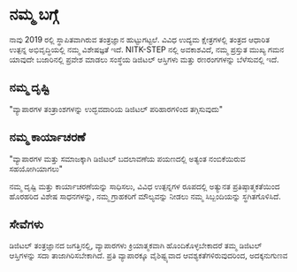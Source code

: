 # ನಮ್ಮ ಬಗ್ಗೆ

ನಾವು 2019 ರಲ್ಲಿ ಸ್ಥಾಪಿತವಾಗಿರುವ ತಂತ್ರಜ್ಞಾನ ಹುಟ್ಟುಗಟ್ಟಲೆ. ವಿವಿಧ ಉದ್ಯಮ ಕ್ಷೇತ್ರಗಳಲ್ಲಿ ತಂತ್ರದ ಆಧಾರಿತ ಉತ್ಪನ್ನ ಅಭಿವೃದ್ಧಿಯಲ್ಲಿ ನಮ್ಮ ವಿಶೇಷಜ್ಞತೆ ಇದೆ. NITK-STEP ನಲ್ಲಿ ಅವಕಾಶವಿದೆ, ನಮ್ಮ ಪ್ರಸ್ತುತ ಮುಖ್ಯ ಗಮನ ಯಾವುದೇ ಬಜಾರಿನಲ್ಲಿ ಪ್ರವೇಶ ಮಾಡಲು ಸಂಸ್ಥೆಯ ಡಿಜಿಟಲ್ ಆಸ್ತಿಗಳು ಮತ್ತು ರಣರಂಗಗಳನ್ನು ಬೆಳೆಸುವಲ್ಲಿ ಇದೆ.

## ನಮ್ಮ ದೃಷ್ಟಿ

"ವ್ಯಾಪಾರಗಳ ತಂತ್ರಾಂಶಗಳನ್ನು ಉದ್ಭವದಾರಿಯ ಡಿಜಿಟಲ್ ಪರಿಹಾರಗಳಿಂದ ತಗ್ಗಿಸುವುದು"

## ನಮ್ಮ ಕಾರ್ಯಾಚರಣೆ

"ವ್ಯಾಪಾರಗಳ ಮತ್ತು ಸಮಾಜಕ್ಕಾಗಿ ಡಿಜಿಟಲ್ ಬದಲಾವಣೆಯ ಪಯಣದಲ್ಲಿ ಅತ್ಯಂತ ನಂಬಿಕೆಯಿರುವ ಸಹಯೋಗಿಯಾಗಲು"

ನಮ್ಮ ದೃಷ್ಟಿ ಮತ್ತು ಕಾರ್ಯಾಚರಣೆಯನ್ನು ಸಾಧಿಸಲು, ವಿವಿಧ ಉತ್ಪನ್ನಗಳ ರೂಪದಲ್ಲಿ ಅತ್ಯುನತ ಪ್ರತಿಷ್ಠಾತ್ಮಕತೆಯಿಂದ ಹೊರಹರಿದ ವಿಶೇಷ ಸಾಧನಗಳನ್ನು, ನಮ್ಮ ಗ್ರಾಹಕರಿಗೆ ಮೌಲ್ಯವನ್ನು ನೀಡಲು ನಮ್ಮ ಸಿಬ್ಬಂದಿಯನ್ನು ಸ್ಥಗಿತಗೊಳಿಸಿದೆ.

## ಸೇವೆಗಳು

ಡಿಜಿಟಲ್ ತಂತ್ರಜ್ಞಾನದ ಜಗತ್ತಿನಲ್ಲಿ, ವ್ಯಾಪಾರಗಳು ಕ್ರಿಯಾತ್ಮಕವಾಗಿ ಹೊಂದಿಕೊಳ್ಳಬೇಕಾದರೆ ತಮ್ಮ ಡಿಜಿಟಲ್ ಆಸ್ತಿಗಳನ್ನು ಸದಾ ತಾಜಾಗಿರಿಸಬೇಕಾಗಿದೆ. ಪ್ರತಿ ವ್ಯಾಪಾರಕ್ಕೂ ವೈಶಿಷ್ಟ್ಯವಾದ ಆವಶ್ಯಕತೆಗಳಿರುವುದರಿಂದ, ಅದಕ್ಕನುಗುಣವ
